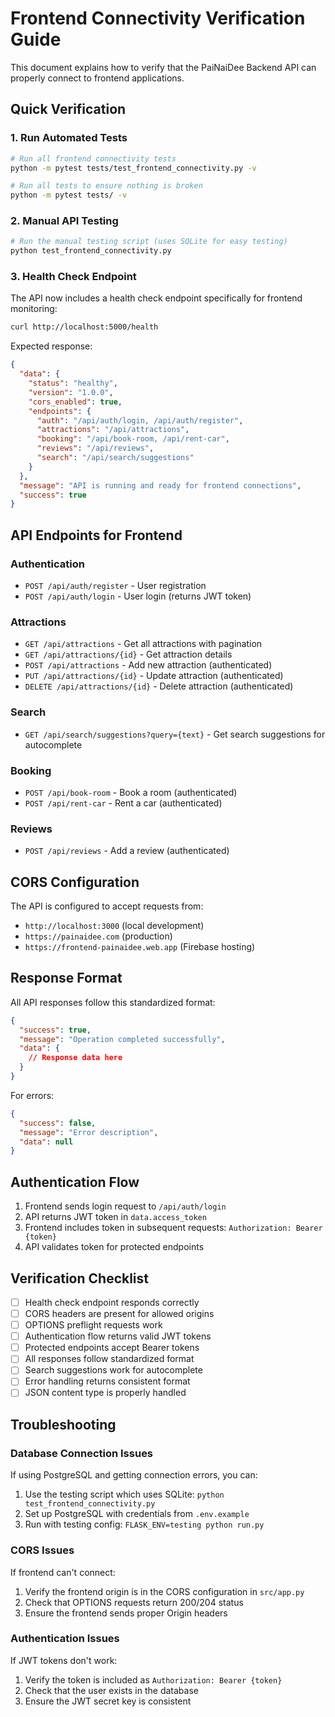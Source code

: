 # Frontend Connectivity Verification Guide

This document explains how to verify that the PaiNaiDee Backend API can properly connect to frontend applications.

## Quick Verification

### 1. Run Automated Tests
```bash
# Run all frontend connectivity tests
python -m pytest tests/test_frontend_connectivity.py -v

# Run all tests to ensure nothing is broken
python -m pytest tests/ -v
```

### 2. Manual API Testing
```bash
# Run the manual testing script (uses SQLite for easy testing)
python test_frontend_connectivity.py
```

### 3. Health Check Endpoint
The API now includes a health check endpoint specifically for frontend monitoring:

```bash
curl http://localhost:5000/health
```

Expected response:
```json
{
  "data": {
    "status": "healthy",
    "version": "1.0.0",
    "cors_enabled": true,
    "endpoints": {
      "auth": "/api/auth/login, /api/auth/register",
      "attractions": "/api/attractions",
      "booking": "/api/book-room, /api/rent-car",
      "reviews": "/api/reviews",
      "search": "/api/search/suggestions"
    }
  },
  "message": "API is running and ready for frontend connections",
  "success": true
}
```

## API Endpoints for Frontend

### Authentication
- `POST /api/auth/register` - User registration
- `POST /api/auth/login` - User login (returns JWT token)

### Attractions
- `GET /api/attractions` - Get all attractions with pagination
- `GET /api/attractions/{id}` - Get attraction details
- `POST /api/attractions` - Add new attraction (authenticated)
- `PUT /api/attractions/{id}` - Update attraction (authenticated)
- `DELETE /api/attractions/{id}` - Delete attraction (authenticated)

### Search
- `GET /api/search/suggestions?query={text}` - Get search suggestions for autocomplete

### Booking
- `POST /api/book-room` - Book a room (authenticated)
- `POST /api/rent-car` - Rent a car (authenticated)

### Reviews
- `POST /api/reviews` - Add a review (authenticated)

## CORS Configuration

The API is configured to accept requests from:
- `http://localhost:3000` (local development)
- `https://painaidee.com` (production)
- `https://frontend-painaidee.web.app` (Firebase hosting)

## Response Format

All API responses follow this standardized format:

```json
{
  "success": true,
  "message": "Operation completed successfully",
  "data": {
    // Response data here
  }
}
```

For errors:
```json
{
  "success": false,
  "message": "Error description",
  "data": null
}
```

## Authentication Flow

1. Frontend sends login request to `/api/auth/login`
2. API returns JWT token in `data.access_token`
3. Frontend includes token in subsequent requests: `Authorization: Bearer {token}`
4. API validates token for protected endpoints

## Verification Checklist

- [ ] Health check endpoint responds correctly
- [ ] CORS headers are present for allowed origins
- [ ] OPTIONS preflight requests work
- [ ] Authentication flow returns valid JWT tokens
- [ ] Protected endpoints accept Bearer tokens
- [ ] All responses follow standardized format
- [ ] Search suggestions work for autocomplete
- [ ] Error handling returns consistent format
- [ ] JSON content type is properly handled

## Troubleshooting

### Database Connection Issues
If using PostgreSQL and getting connection errors, you can:
1. Use the testing script which uses SQLite: `python test_frontend_connectivity.py`
2. Set up PostgreSQL with credentials from `.env.example`
3. Run with testing config: `FLASK_ENV=testing python run.py`

### CORS Issues
If frontend can't connect:
1. Verify the frontend origin is in the CORS configuration in `src/app.py`
2. Check that OPTIONS requests return 200/204 status
3. Ensure the frontend sends proper Origin headers

### Authentication Issues
If JWT tokens don't work:
1. Verify the token is included as `Authorization: Bearer {token}`
2. Check that the user exists in the database
3. Ensure the JWT secret key is consistent